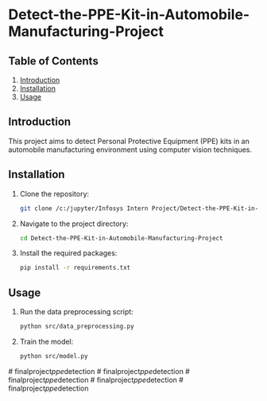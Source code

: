 # Detect-the-PPE-Kit-in-Automobile-Manufacturing-Project

## Table of Contents

1. [Introduction](#introduction)
2. [Installation](#installation)
3. [Usage](#usage)

## Introduction

This project aims to detect Personal Protective Equipment (PPE) kits in an automobile manufacturing environment using computer vision techniques.

<!-- ## Project Structure 
 
```
/c:/jupyter/Infosys Intern Project/Detect-the-PPE-Kit-in-Automobile-Manufacturing-Project/
│
├── data/
│   ├── raw/
│   ├── processed/
│
├── notebooks/
│   ├── data_preprocessing.ipynb
│   ├── model_training.ipynb
│
├── src/
│   ├── data_preprocessing.py
│   ├── model.py
│
├── README.md
└── requirements.txt
``` -->

## Installation

1. Clone the repository:
    ```sh
    git clone /c:/jupyter/Infosys Intern Project/Detect-the-PPE-Kit-in-Automobile-Manufacturing-Project
    ```
2. Navigate to the project directory:
    ```sh
    cd Detect-the-PPE-Kit-in-Automobile-Manufacturing-Project
    ```
3. Install the required packages:
    ```sh
    pip install -r requirements.txt
    ```

## Usage

1. Run the data preprocessing script:
    ```sh
    python src/data_preprocessing.py
    ```
2. Train the model:
    ```sh
    python src/model.py
    ```
#   f i n a l p r o j e c t _ p p e _ d e t e c t i o n  
 #   f i n a l p r o j e c t _ p p e _ d e t e c t i o n  
 #   f i n a l p r o j e c t _ p p e _ d e t e c t i o n  
 #   f i n a l p r o j e c t _ p p e _ d e t e c t i o n  
 #   f i n a l p r o j e c t _ p p e _ d e t e c t i o n  
 